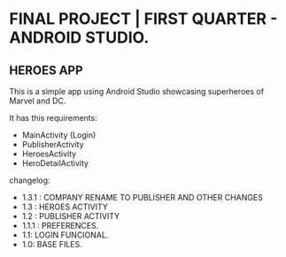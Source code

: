 # FINAL PROJECT | FIRST QUARTER - ANDROID STUDIO.
## HEROES APP
This is a simple app using Android Studio showcasing superheroes of Marvel and DC.

It has this requirements:
 - MainActivity (Login)
 - PublisherActivity
 - HeroesActivity
 - HeroDetailActivity

changelog:
- 1.3.1 : COMPANY RENAME TO PUBLISHER AND OTHER CHANGES
- 1.3 : HEROES ACTIVITY
- 1.2 : PUBLISHER ACTIVITY
- 1.1.1 : PREFERENCES.
- 1.1: LOGIN FUNCIONAL.
- 1.0: BASE FILES.
